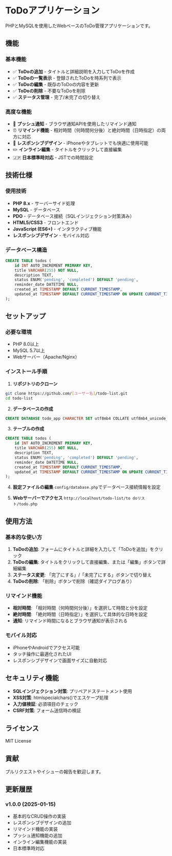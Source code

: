 # ToDoアプリケーション

PHPとMySQLを使用したWebベースのToDo管理アプリケーションです。

## 機能

### 基本機能
- ✅ **ToDoの追加** - タイトルと詳細説明を入力してToDoを作成
- ✅ **ToDoの一覧表示** - 登録されたToDoを時系列で表示
- ✅ **ToDoの編集** - 既存のToDoの内容を更新
- ✅ **ToDoの削除** - 不要なToDoを削除
- ✅ **ステータス管理** - 完了/未完了の切り替え

### 高度な機能
- 🔔 **プッシュ通知** - ブラウザ通知APIを使用したリマインド通知
- ⏰ **リマインド機能** - 相対時間（何時間何分後）と絶対時間（日時指定）の両方に対応
- 📱 **レスポンシブデザイン** - iPhoneやタブレットでも快適に使用可能
- ✏️ **インライン編集** - タイトルをクリックして直接編集
- 🇯🇵 **日本標準時対応** - JSTでの時間設定

## 技術仕様

### 使用技術
- **PHP 8.x** - サーバーサイド処理
- **MySQL** - データベース
- **PDO** - データベース接続（SQLインジェクション対策済み）
- **HTML5/CSS3** - フロントエンド
- **JavaScript (ES6+)** - インタラクティブ機能
- **レスポンシブデザイン** - モバイル対応

### データベース構造
```sql
CREATE TABLE todos (
    id INT AUTO_INCREMENT PRIMARY KEY,
    title VARCHAR(255) NOT NULL,
    description TEXT,
    status ENUM('pending', 'completed') DEFAULT 'pending',
    reminder_date DATETIME NULL,
    created_at TIMESTAMP DEFAULT CURRENT_TIMESTAMP,
    updated_at TIMESTAMP DEFAULT CURRENT_TIMESTAMP ON UPDATE CURRENT_TIMESTAMP
);
```

## セットアップ

### 必要な環境
- PHP 8.0以上
- MySQL 5.7以上
- Webサーバー（Apache/Nginx）

### インストール手順

1. **リポジトリのクローン**
```bash
git clone https://github.com/[ユーザー名]/todo-list.git
cd todo-list
```

2. **データベースの作成**
```sql
CREATE DATABASE todo_app CHARACTER SET utf8mb4 COLLATE utf8mb4_unicode_ci;
```

3. **テーブルの作成**
```sql
CREATE TABLE todos (
    id INT AUTO_INCREMENT PRIMARY KEY,
    title VARCHAR(255) NOT NULL,
    description TEXT,
    status ENUM('pending', 'completed') DEFAULT 'pending',
    reminder_date DATETIME NULL,
    created_at TIMESTAMP DEFAULT CURRENT_TIMESTAMP,
    updated_at TIMESTAMP DEFAULT CURRENT_TIMESTAMP ON UPDATE CURRENT_TIMESTAMP
);
```

4. **設定ファイルの編集**
`config/database.php`でデータベース接続情報を設定

5. **Webサーバーでアクセス**
`http://localhost/todo-list/to doリスト/todo.php`

## 使用方法

### 基本的な使い方
1. **ToDoの追加**: フォームにタイトルと詳細を入力して「ToDoを追加」をクリック
2. **ToDoの編集**: タイトルをクリックして直接編集、または「編集」ボタンで詳細編集
3. **ステータス変更**: 「完了にする」/「未完了にする」ボタンで切り替え
4. **ToDoの削除**: 「削除」ボタンで削除（確認ダイアログあり）

### リマインド機能
- **相対時間**: 「相対時間（何時間何分後）」を選択して時間と分を設定
- **絶対時間**: 「絶対時間（日時指定）」を選択して具体的な日時を設定
- **通知**: リマインド時間になるとブラウザ通知が表示される

### モバイル対応
- iPhoneやAndroidでアクセス可能
- タッチ操作に最適化されたUI
- レスポンシブデザインで画面サイズに自動対応

## セキュリティ機能

- **SQLインジェクション対策**: プリペアドステートメント使用
- **XSS対策**: htmlspecialchars()でエスケープ処理
- **入力値検証**: 必須項目のチェック
- **CSRF対策**: フォーム送信時の検証

## ライセンス

MIT License

## 貢献

プルリクエストやイシューの報告を歓迎します。

## 更新履歴

### v1.0.0 (2025-01-15)
- 基本的なCRUD操作の実装
- レスポンシブデザインの追加
- リマインド機能の実装
- プッシュ通知機能の追加
- インライン編集機能の実装
- 日本標準時対応
